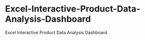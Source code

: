 # Excel-Interactive-Product-Data-Analysis-Dashboard
Excel Interactive Product Data Analysis Dashboard
